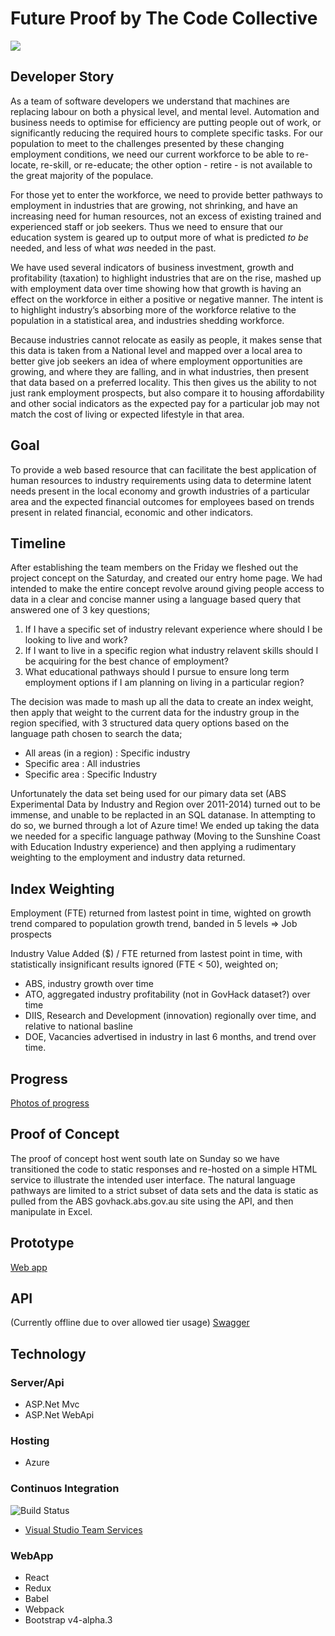 # Future Proof by The Code Collective

[![](html/Video.png)](https://www.youtube.com/watch?v=jsReas9BljM&feature=youtu.be)

## Developer Story
As a team of software developers we understand that machines are replacing labour on both a physical level, and mental level. Automation and business needs to optimise for efficiency are putting people out of work, or significantly reducing the required hours to complete specific tasks. For our population to meet to the challenges presented by these changing employment conditions, we need our current workforce to be able to re-locate, re-skill, or re-educate; the other option - retire - is not available to the great majority of the populace.

For those yet to enter the workforce, we need to provide better pathways to employment in industries that are growing, not shrinking, and have an increasing need for human resources, not an excess of existing trained and experienced staff or job seekers. Thus we need to ensure that our education system is geared up to output more of what is predicted <em>to be</em> needed, and less of what <em>was</em> needed in the past.

We have used several indicators of business investment, growth and profitability (taxation) to highlight industries that are on the rise, mashed up with employment data over time showing how that growth is having an effect on the workforce in either a positive or negative manner. The intent is to highlight industry’s absorbing more of the workforce relative to the population in a statistical area, and industries shedding workforce.

Because industries cannot relocate as easily as people, it makes sense that this data is taken from a National level and mapped over a local area to better give job seekers an idea of where employment opportunities are growing, and where they are falling, and in what industries, then present that data based on a preferred locality. This then gives us the ability to not just rank employment prospects, but also compare it to housing affordability and other social indicators as the expected pay for a particular job may not match the cost of living or expected lifestyle in that area.

## Goal
To provide a web based resource that can facilitate the best application of human resources to industry requirements using data to determine latent needs present in the local economy and growth industries of a particular area and the expected financial outcomes for employees based on trends present in related financial, economic and other indicators.

## Timeline
After establishing the team members on the Friday we fleshed out the project concept on the Saturday, and created our entry home page. We had intended to make the entire concept revolve around giving people access to data in a clear and concise manner using a language based query that answered one of 3 key questions;

1. If I have a specific set of industry relevant experience where should I be looking to live and work?
2. If I want to live in a specific region what industry relavent skills should I be acquiring for the best chance of employment?
3. What educational pathways should I pursue to ensure long term employment options if I am planning on living in a particular region?

The decision was made to mash up all the data to create an index weight, then apply that weight to the current data for the industry group in the region specified, with 3 structured data query options based on the language path chosen to search the data;

* All areas (in a region) : Specific industry
* Specific area : All industries
* Specific area : Specific Industry

Unfortunately the data set being used for our pimary data set (ABS Experimental Data by Industry and Region over 2011-2014) turned out to be immense, and unable to be replacted in an SQL datanase. In attempting to do so, we burned through a lot of Azure time! We ended up taking  the data we needed for a specific language pathway (Moving to the Sunshine Coast with Education Industry experience) and then applying a rudimentary weighting to the employment and industry data returned.

## Index Weighting
Employment (FTE) returned from lastest point in time, wighted on growth trend compared to population growth trend, banded in 5 levels => Job prospects

Industry Value Added ($) / FTE  returned from lastest point in time, with statistically insignificant results ignored (FTE < 50), weighted on;

* ABS, industry growth over time
* ATO, aggregated industry profitability (not in GovHack dataset?) over time
* DIIS, Research and Development (innovation) regionally over time, and relative to national basline
* DOE, Vacancies advertised in industry in last 6 months, and trend over time.

## Progress
[Photos of progress](/Progress)

## Proof of Concept
The proof of concept host went south late on Sunday so we have transitioned the code to static responses and re-hosted on a simple HTML service to illustrate the intended user interface. The natural language pathways are limited to a strict subset of data sets and the data is static as pulled from the ABS govhack.abs.gov.au site using the API, and then manipulate in Excel.

## Prototype
[Web app](https://govhack2016.practiceofcode.com)


## API
(Currently offline due to over allowed tier usage)
[Swagger](https://govhack2016ausc.azurewebsites.net/swagger)

## Technology
### Server/Api
* ASP.Net Mvc
* ASP.Net WebApi
 
### Hosting
* Azure

### Continuos Integration
![Build Status](https://adamd.visualstudio.com/_apis/public/build/definitions/498153dd-df0f-4ffe-81f2-f7456d064808/11/badge "Build Status")

* [Visual Studio Team Services](https://www.visualstudio.com)

### WebApp
* React
* Redux
* Babel
* Webpack
* Bootstrap v4-alpha.3


